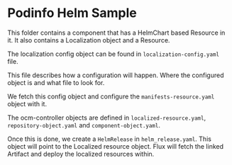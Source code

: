 # Podinfo Helm Sample

This folder contains a component that has a HelmChart based Resource in it.
It also contains a Localization object and a Resource.

The localization config object can be found in `localization-config.yaml` file.

This file describes how a configuration will happen. Where the configured object is and
what file to look for.

We fetch this config object and configure the `manifests-resource.yaml` object with it.

The ocm-controller objects are defined in `localized-resource.yaml`, `repository-object.yaml` and
`component-object.yaml`.

Once this is done, we create a `HelmRelease` in `helm_release.yaml`. This object will
point to the Localized resource object. Flux will fetch the linked Artifact and deploy
the localized resources within.
